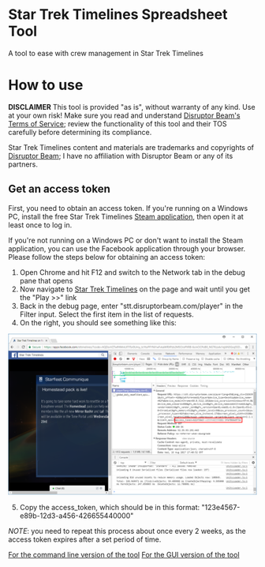 # Star Trek Timelines Spreadsheet Tool
A tool to ease with crew management in Star Trek Timelines

# How to use

**DISCLAIMER** This tool is provided "as is", without warranty of any kind. Use at your own risk! Make sure you read and understand [Disruptor Beam's Terms of Service](https://www.disruptorbeam.com/tos/); review the functionality of this tool and their TOS carefully before determining its compliance.

Star Trek Timelines content and materials are trademarks and copyrights of [Disruptor Beam](https://www.disruptorbeam.com/games/star-trek-timelines/); I have no affiliation with Disruptor Beam or any of its partners.

## Get an access token
First, you need to obtain an access token. If you're running on a Windows PC, install the free Star Trek Timelines [Steam application](http://store.steampowered.com/app/600750/Star_Trek_Timelines/), then open it at least once to log in.

If you're not running on a Windows PC or don't want to install the Steam application, you can use the Facebook application through your browser. Please follow the steps below for obtaining an access token:

1. Open Chrome and hit F12 and switch to the Network tab in the debug pane that opens
2. Now navigate to [Star Trek Timelines](https://apps.facebook.com/sttimelines) on the page and wait until you get the "Play >>" link
3. Back in the debug page, enter "stt.disruptorbeam.com/player" in the Filter input. Select the first item in the list of requests.
4. On the right, you should see something like this:

![Screenshot](/screenshot.png "Screenshot")

5. Copy the access_token, which should be in this format: "123e4567-e89b-12d3-a456-426655440000"

*NOTE*: you need to repeat this process about once every 2 weeks, as the access token expires after a set period of time.

[For the command line version of the tool](CLI.MD)
[For the GUI version of the tool](gui\README.md)
